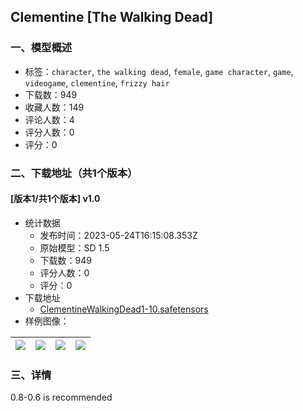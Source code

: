 ## Clementine [The Walking Dead]
### 一、模型概述

- 标签：`character`, `the walking dead`, `female`, `game character`, `game`, `videogame`, `clementine`, `frizzy hair`
- 下载数：949
- 收藏人数：149
- 评论人数：4
- 评分人数：0
- 评分：0

### 二、下载地址（共1个版本）

#### [版本1/共1个版本] v1.0

- 统计数据
  - 发布时间：2023-05-24T16:15:08.353Z
  - 原始模型：SD 1.5
  - 下载数：949
  - 评分人数：0
  - 评分：0
- 下载地址
  - [ClementineWalkingDead1-10.safetensors](https://civitai.com/api/download/models/79819)
- 样例图像：

| <img src="https://image.civitai.com/xG1nkqKTMzGDvpLrqFT7WA/e64a500c-2e71-41f0-86fa-6de839d0c157/width=450/895386.jpeg" /> | <img src="https://image.civitai.com/xG1nkqKTMzGDvpLrqFT7WA/2f72403a-983d-45ff-879f-25c4c6008865/width=450/897765.jpeg" /> | <img src="https://image.civitai.com/xG1nkqKTMzGDvpLrqFT7WA/6ac9559d-8bb6-46ab-b19b-1cc6cc6b7d30/width=450/897321.jpeg" /> | <img src="https://image.civitai.com/xG1nkqKTMzGDvpLrqFT7WA/98f6f4a7-9845-4956-b1de-8e859c41e800/width=450/897594.jpeg" /> |
| ---- | ---- | ---- | ---- |


### 三、详情
<p>0.8-0.6 is recommended</p>